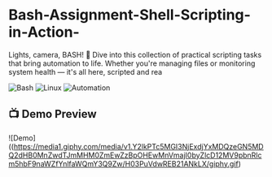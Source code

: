 # Bash-Assignment-Shell-Scripting-in-Action-
Lights, camera, BASH! 🎥 Dive into this collection of practical scripting tasks that bring automation to life. Whether you're managing files or monitoring system health — it's all here, scripted and rea


![Bash](https://img.shields.io/badge/Shell-Bash-green?logo=gnu-bash&logoColor=white)
![Linux](https://img.shields.io/badge/Platform-Linux-blue)
![Automation](https://img.shields.io/badge/Automation-100%25-yellow)


## 📺 Demo Preview

![Demo]((https://media1.giphy.com/media/v1.Y2lkPTc5MGI3NjExdjYxMDQzeGN5MDQ2dHB0MnZwdTJmMHM0ZmEwZzBpOHEwMnVmajI0byZlcD12MV9pbnRlcm5hbF9naWZfYnlfaWQmY3Q9Zw/H03PuVdwREB21ANkLX/giphy.gif)

